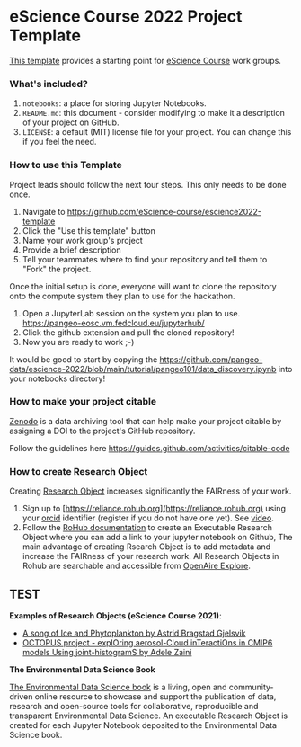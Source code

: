 # eScience Course 2022 Project Template

[This template](https://github.com/eScience-course/escience2022-template) provides a starting point for [eScience Course](https://www.aces.su.se/research/projects/escience-tools-in-climate-science-linking-observations-with-modelling/) work groups.

### What's included?

1. `notebooks`: a place for storing Jupyter Notebooks.  
1. `README.md`: this document - consider modifying to make it a description of your project on GitHub.
1. `LICENSE`: a default (MIT) license file for your project. You can change this if you feel the need.

### How to use this Template

Project leads should follow the next four steps. This only needs to be done once.

1. Navigate to https://github.com/eScience-course/escience2022-template
2. Click the "Use this template" button
3. Name your work group's project 
4. Provide a brief description
5. Tell your teammates where to find your repository and tell them to "Fork" the project.

Once the initial setup is done, everyone will want to clone the repository onto the compute system they plan to use for the hackathon.

1. Open a JupyterLab session on the system you plan to use.  
https://pangeo-eosc.vm.fedcloud.eu/jupyterhub/
1. Click the github extension and pull the cloned repository! 
1. Now you are ready to work ;-) 

It would be good to start by copying the https://github.com/pangeo-data/escience-2022/blob/main/tutorial/pangeo101/data_discovery.ipynb into your notebooks directory!



### How to make your project citable

[Zenodo](https://about.zenodo.org/) is a data archiving tool that can help make your project citable by assigning a DOI to the project's GitHub repository.

Follow the guidelines here https://guides.github.com/activities/citable-code


### How to create Research Object

Creating [Research Object](https://youtu.be/w39xvNrqTR8) increases significantly the FAIRness of your work. 

1. Sign up to [https://reliance.rohub.org](https://reliance.rohub.org) using your [orcid](https://orcid.org) identifier (register if you do not have one yet). See [video](https://youtu.be/ZoRPxLJGJT8).
2. Follow the [RoHub documentation](https://reliance-eosc.github.io/ROHUB-API_documentation/html/tutorials.html) to create an Executable Research Object where you can add a link to your jupyter notebook on Github, The main advantage of creating Rsearch Object is to add metadata and increase the FAIRness of your research work. All Research Objects in Rohub are searchable and accessible from [OpenAire Explore](https://explore.openaire.eu).

## TEST
**Examples of Research Objects (eScience Course 2021)**:

- [A song of Ice and Phytoplankton by Astrid Bragstad Gjelsvik](https://w3id.org/ro-id/183f2862-7509-4343-8ec9-74775b642c8d)
- [OCTOPUS project - explOring aerosol-Cloud inTeractiOns in CMIP6 models Using joint-histogramS by Adele Zaini](https://w3id.org/ro-id/dd948b04-bfa4-44b0-814b-19f7daff6b8c)

**The Environmental Data Science Book**

[The Environmental Data Science book](https://the-environmental-ds-book.netlify.app/welcome.html) is a living, open and community-driven online resource to showcase and support the publication of data, research and open-source tools for collaborative, reproducible and transparent Environmental Data Science. An executable Research Object is created for each Jupyter Notebook deposited to the Environmental Data Science book.
